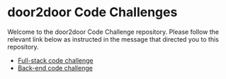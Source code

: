 # door2door Code Challenges

Welcome to the door2door Code Challenge repository. Please follow the relevant link below as instructed in the message that directed you to this repository.

- [Full-stack code challenge](./FULLSTACK.md)
- [Back-end code challenge](./BACKEND.md)

